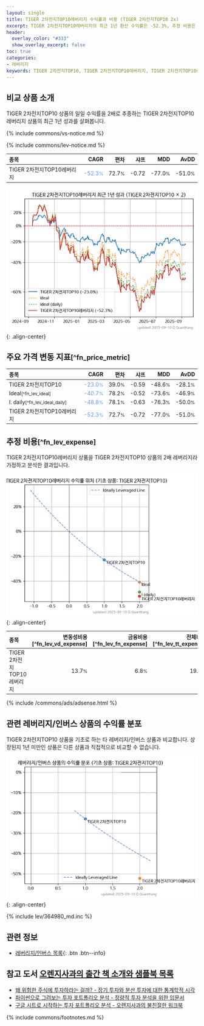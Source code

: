 ```yaml
---
layout: single
title: TIGER 2차전지TOP10레버리지 수익률과 비용 (TIGER 2차전지TOP10 2x)
excerpt: TIGER 2차전지TOP10레버리지의 최근 1년 환산 수익률은 -52.3%, 추정 비용은 19.6%입니다.
header:
  overlay_color: "#333"
  show_overlay_excerpt: false
toc: true
categories:
- 레버리지
keywords: TIGER 2차전지TOP10, TIGER 2차전지TOP10레버리지, TIGER 2차전지TOP10레버리지 TIGER 2차전지TOP10 비교, 412570, 364980, 412570 412570 비교
---
```


## 비교 상품 소개


TIGER 2차전지TOP10 상품의 일일 수익률을 2배로 추종하는 TIGER 2차전지TOP10레버리지 상품의 최근 1년 성과를 살펴봅니다.





{% include commons/vs-notice.md %}

{% include commons/lev-notice.md %}

| **종목** | **CAGR** | **편차** | **샤프** | **MDD** | **AvDD** |
| :------------ | ------: | -----------: | -------: | ------: | -------: |
| TIGER 2차전지TOP10레버리지 | <span style="color: cornflowerblue">-52.3<small>%</small></span> | 72.7<small>%</small> | -0.72 | -77.0<small>%</small> | -51.0<small>%</small> |

<!-- more -->


![TIGER 2차전지TOP10레버리지](/lev/images/412570.png){: .align-center}


## 주요 가격 변동 지표<small>[^fn_price_metric]</small>


| **종목** | **CAGR** | **편차** | **샤프** | **MDD** | **AvDD** |
| :------------ | ------: | -----------: | -------: | ------: | -------: |
| TIGER 2차전지TOP10 | <span style="color: cornflowerblue">-23.0<small>%</small></span> | 39.0<small>%</small> | -0.59 | -48.6<small>%</small> | -28.1<small>%</small> |
| Ideal<small>[^fn_lev_ideal]</small> | <span style="color: cornflowerblue">-40.7<small>%</small></span> | 78.2<small>%</small> | -0.52 | -73.6<small>%</small> | -46.9<small>%</small> |
| I. daily<small>[^fn_lev_ideal_daily]</small> | <span style="color: cornflowerblue">-48.8<small>%</small></span> | 78.1<small>%</small> | -0.63 | -76.3<small>%</small> | -50.0<small>%</small> |
| TIGER 2차전지TOP10레버리지 | <span style="color: cornflowerblue">-52.3<small>%</small></span> | 72.7<small>%</small> | -0.72 | -77.0<small>%</small> | -51.0<small>%</small> |


## 추정 비용<small>[^fn_lev_expense]</small><a id="expense"></a>

TIGER 2차전지TOP10레버리지 상품을 TIGER 2차전지TOP10 상품의 2배 레버리지라 가정하고 분석한 결과입니다.

![TIGER 2차전지TOP10레버리지](/lev/images/412570_ideal.png){: .align-center}

| **종목** | **변동성비용**[^fn_lev_vd_expense] | **금융비용**[^fn_lev_fn_expense] | **전체비용**[^fn_lev_tt_expense] |
| :------------ | ------: | -----------: | -------: |
| TIGER 2차전지TOP10레버리지 | 13.7<small>%</small> | 6.8<small>%</small> | 19.6<small>%</small> |

{% include /commons/ads/adsense.html %}



## 관련 레버리지/인버스 상품의 수익률 분포

TIGER 2차전지TOP10 상품을 기초로 하는 타 레버리지/인버스 상품과 비교합니다. 상장된지 1년 미만인 상품은 다른 상품과 직접적으로 비교할 수 없습니다.

![TIGER 2차전지TOP10](/lev/images/364980_ideal.png){: .align-center}

{% include lev/364980_md.inc %}


## 관련 정보

- [레버리지/인버스 목록](/lev/){: .btn .btn--info}


## 참고 도서 [오렌지사과의 출간 책 소개와 샘플북 목록](https://kongdori.tistory.com/691)

- [왜 위험한 주식에 투자하라는 걸까? - 장기 투자와 분산 투자에 대한 통계학적 시각](https://kongdori.tistory.com/421)
- [파이썬으로 그려보는 투자 포트폴리오 분석  - 정량적 투자 분석을 위한 입문서](https://kongdori.tistory.com/643)
- [구글 시트로 시작하는 투자 포트폴리오 분석 - 오렌지사과의 불친절한 워크북](https://kongdori.tistory.com/449)

{% include commons/footnotes.md %}